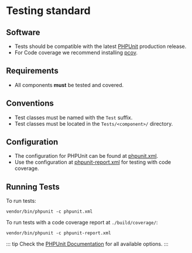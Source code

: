 # Testing standard

## Software

* Tests should be compatible with the latest [PHPUnit](https://phpunit.de/) production release.
* For Code coverage we recommend installing [pcov](https://github.com/krakjoe/pcov).

## Requirements

* All components **must** be tested and covered.

## Conventions

* Test classes must be named with the `Test` suffix.
* Test classes must be located in the `Tests/<component>/` directory.

## Configuration

* The configuration for PHPUnit can be found at [phpunit.xml](https://github.com/chevere/chevere/blob/main/phpunit.xml).
* Use the configuration at [phpunit-report.xml](https://github.com/chevere/chevere/blob/main/phpunit-report.xml) for testing with code coverage.

## Running Tests

To run tests:

```shell
vendor/bin/phpunit -c phpunit.xml
```

To run tests with a code coverage report at `./build/coverage/`:

```shell
vendor/bin/phpunit -c phpunit-report.xml
```

::: tip
Check the [PHPUnit Documentation](https://phpunit.de/documentation.html) for all available options.
:::
